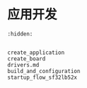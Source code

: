 # 应用开发

```{toctree}
:hidden:


create_application
create_board
drivers.md
build_and_configuration
startup_flow_sf32lb52x

```

